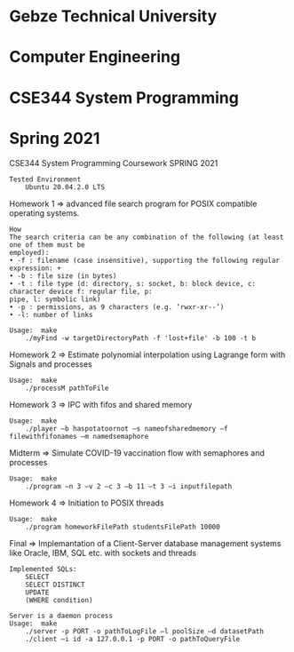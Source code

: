 # Gebze Technical University
# Computer Engineering
# CSE344 System Programming
# Spring 2021

CSE344 System Programming Coursework SPRING 2021
	
	Tested Environment
        Ubuntu 20.04.2.0 LTS

Homework 1 => advanced file search program for POSIX compatible operating systems.

	How
	The search criteria can be any combination of the following (at least one of them must be
	employed):
	• -f : filename (case insensitive), supporting the following regular expression: +
	• -b : file size (in bytes)
	• -t : file type (d: directory, s: socket, b: block device, c: character device f: regular file, p:
	pipe, l: symbolic link)
	• -p : permissions, as 9 characters (e.g. ‘rwxr-xr--’)
	• -l: number of links

	Usage: 	make
		./myFind -w targetDirectoryPath -f 'lost+file' -b 100 -t b

Homework 2 => Estimate polynomial interpolation using Lagrange form with Signals and processes

	Usage: 	make
		./processM pathToFile

Homework 3 => IPC with fifos and shared memory

	Usage: 	make
		./player –b haspotatoornot –s nameofsharedmemory –f filewithfifonames –m namedsemaphore

Midterm => Simulate COVID-19 vaccination flow with semaphores and processes

	Usage: 	make
		./program –n 3 –v 2 –c 3 –b 11 –t 3 –i inputfilepath 

Homework 4 => Initiation to POSIX threads 

	Usage: 	make
		./program homeworkFilePath studentsFilePath 10000 

Final => Implemantation of a Client-Server database management systems like Oracle, IBM, SQL etc. with sockets and threads
	
	Implemented SQLs:
		SELECT
		SELECT DISTINCT
		UPDATE
		(WHERE condition)

	Server is a daemon process
	Usage: 	make
		./server -p PORT -o pathToLogFile –l poolSize –d datasetPath
		./client –i id -a 127.0.0.1 -p PORT -o pathToQueryFile
